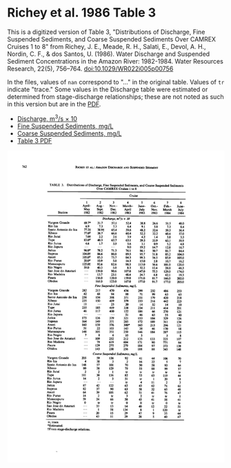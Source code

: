 # Richey et al. 1986 Table 3

This is a digitized version of Table 3, "Distributions of Discharge, Fine Suspended Sediments, and Coarse Suspended Sediments Over CAMREX Cruises 1 to 8" from Richey, J. E., Meade, R. H., Salati, E., Devol, A. H., Nordin, C. F., & dos Santos, U. (1986). Water Discharge and Suspended Sediment Concentrations in the Amazon River: 1982-1984. Water Resources Research, 22(5), 756–764. [doi:10.1029/WR022i005p00756](https://doi.org/10.1029/WR022i005p00756)

In the files, values of `nan` correspond to "..." in the original table. Values of `tr` indicate "trace." Some values in the Discharge table were estimated or determined from stage-discharge relationships; these are not noted as such in this version but are in the [PDF](Richey_et_al-1986-Table3.pdf).

* [Discharge, m<sup>3</sup>/s &times; 10](discharge.csv)
* [Fine Suspended Sediments, mg/L](fine.csv)
* [Coarse Suspended Sediments, mg/L](coarse.csv)
* [Table 3 PDF](Richey_et_al-1986-Table3.pdf)

![Table 3](Richey_et_al-1986-Table3.png)